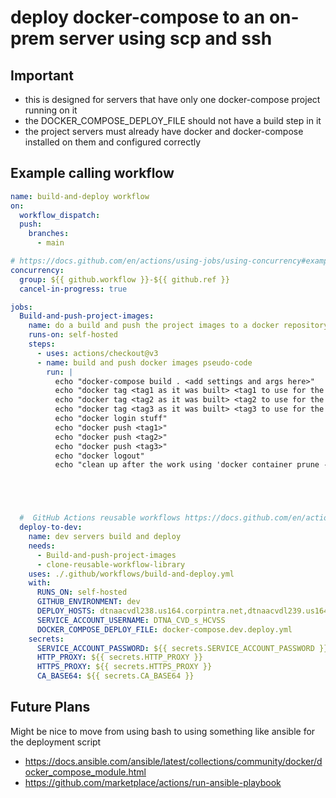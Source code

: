 # deploy docker-compose to an on-prem server using scp and ssh

## Important

- this is designed for servers that have only one docker-compose project running on it
- the DOCKER_COMPOSE_DEPLOY_FILE should not have a build step in it
- the project servers must already have docker and docker-compose installed on them and configured correctly

## Example calling workflow

```yaml
name: build-and-deploy workflow
on:
  workflow_dispatch:
  push:
    branches:
      - main

# https://docs.github.com/en/actions/using-jobs/using-concurrency#example-only-cancel-in-progress-jobs-or-runs-for-the-current-workflow
concurrency:
  group: ${{ github.workflow }}-${{ github.ref }}
  cancel-in-progress: true

jobs:
  Build-and-push-project-images:
    name: do a build and push the project images to a docker repository
    runs-on: self-hosted
    steps:
      - uses: actions/checkout@v3
      - name: build and push docker images pseudo-code
        run: |
          echo "docker-compose build . <add settings and args here>"
          echo "docker tag <tag1 as it was built> <tag1 to use for the image repository>"
          echo "docker tag <tag2 as it was built> <tag2 to use for the image repository>"
          echo "docker tag <tag3 as it was built> <tag3 to use for the image repository>"
          echo "docker login stuff"
          echo "docker push <tag1>"
          echo "docker push <tag2>"
          echo "docker push <tag3>"
          echo "docker logout"
          echo "clean up after the work using 'docker container prune -f' or something like that"





  #  GitHub Actions reusable workflows https://docs.github.com/en/actions/using-workflows/reusing-workflows#example-caller-workflow
  deploy-to-dev:
    name: dev servers build and deploy
    needs:
      - Build-and-push-project-images
      - clone-reusable-workflow-library
    uses: ./.github/workflows/build-and-deploy.yml
    with:
      RUNS_ON: self-hosted
      GITHUB_ENVIRONMENT: dev
      DEPLOY_HOSTS: dtnaacvdl238.us164.corpintra.net,dtnaacvdl239.us164.corpintra.net
      SERVICE_ACCOUNT_USERNAME: DTNA_CVD_s_HCVSS
      DOCKER_COMPOSE_DEPLOY_FILE: docker-compose.dev.deploy.yml
    secrets:
      SERVICE_ACCOUNT_PASSWORD: ${{ secrets.SERVICE_ACCOUNT_PASSWORD }}
      HTTP_PROXY: ${{ secrets.HTTP_PROXY }}
      HTTPS_PROXY: ${{ secrets.HTTPS_PROXY }}
      CA_BASE64: ${{ secrets.CA_BASE64 }}

```

## Future Plans

Might be nice to move from using bash to using something like ansible for the deployment script

- <https://docs.ansible.com/ansible/latest/collections/community/docker/docker_compose_module.html>
- <https://github.com/marketplace/actions/run-ansible-playbook>
